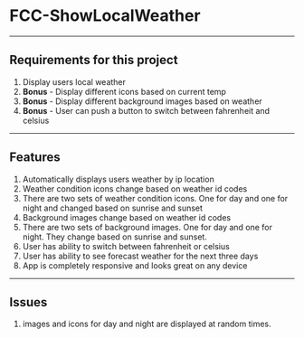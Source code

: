 # FCC-ShowLocalWeather

----

## Requirements for this project

1. Display users local weather
2. **Bonus** - Display different icons based on current temp
3. **Bonus** - Display different background images based on weather
4. **Bonus** - User can push a button to switch between fahrenheit and celsius

----

## Features
1. Automatically displays users weather by ip location
2. Weather condition icons change based on weather id codes
3. There are two sets of weather condition icons. One for day and one for night and changed based on sunrise and sunset
4. Background images change based on weather id codes
5. There are two sets of background images.  One for day and one for night.  They change based on sunrise and sunset.
6. User has ability to switch between fahrenheit or celsius
7. User has ability to see forecast weather for the next three days
8. App is completely responsive and looks great on any device

----

## Issues
1. images and icons for day and night are displayed at random times.
